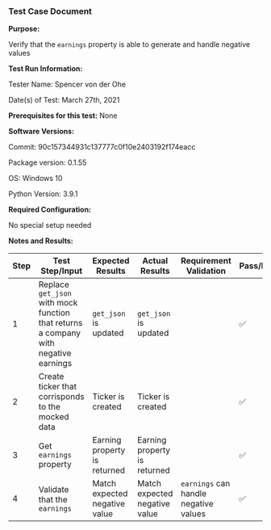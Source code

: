 ### Test Case Document

**Purpose:**

Verify that the `earnings` property is able to generate and handle negative values

**Test Run Information:**

Tester Name: Spencer von der Ohe

Date(s) of Test: March 27th, 2021

**Prerequisites for this test:**
None

**Software Versions:**

Commit: 90c157344931c137777c0f10e2403192f174eacc

Package version: 0.1.55

OS: Windows 10

Python Version: 3.9.1

**Required Configuration:**

No special setup needed

**Notes and Results:**

| **Step**     | **Test Step/Input** | **Expected Results** | **Actual Results** | **Requirement Validation** | **Pass/Fail** |
| ------------ | ------------------- | -------------------- | ------------------ | -------------------------- | ------------- |
| 1 | Replace `get_json` with mock function that returns a company with negative earnings | `get_json` is updated | `get_json` is updated |  | ✅ |
| 2 | Create ticker that corrisponds to the mocked data | Ticker is created | Ticker is created |  | ✅ |
| 3 | Get `earnings` property | Earning property is returned | Earning property is returned |  | ✅ |
| 4 | Validate that the `earnings` | Match expected negative value | Match expected negative value|`earnings` can handle negative values | ✅ |
